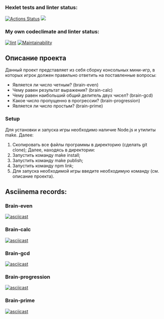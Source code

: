 ### Hexlet tests and linter status:
[![Actions Status](https://github.com/JohnZoidy/frontend-project-lvl1/workflows/hexlet-check/badge.svg)](https://github.com/JohnZoidy/frontend-project-lvl1/actions)
<a href="https://codeclimate.com/github/codeclimate/codeclimate/maintainability"><img src="https://api.codeclimate.com/v1/badges/a99a88d28ad37a79dbf6/maintainability" /></a>


### My own codeclimate and linter status:
[![lint](https://github.com/JohnZoidy/frontend-project-lvl1/actions/workflows/lint.yml/badge.svg)](https://github.com/JohnZoidy/frontend-project-lvl1/actions/workflows/lint.yml)
[![Maintainability](https://api.codeclimate.com/v1/badges/d97c41625d9d09a0e096/maintainability)](https://codeclimate.com/github/JohnZoidy/frontend-project-lvl1/maintainability)

## Описание проекта


Данный проект представляет из себя сборку консольных мини-игр, в которых игрок должен правильно ответить на поставленные вопросы:
- Является ли число четным? (brain-even)
- Чему равен результат выражения? (brain-calc)
- Чему равен наибольший общий делитель двух чисел? (brain-gcd)
- Какое число пропущенно в прогрессии? (brain-progression)
- Является ли число простым? (brain-prime)


### Setup


Для установки и запуска игры необходимо наличие Node.js и утилиты make. Далее:
1. Скопировать все файлы программы в директорию (сделать git clone); Далее, находясь в директории:
2. Запустить команду make install;
2. Запустить команду make publish;
3. Запустить команду npm link;
4. Для запуска необходимой игры введите необходимую команду (см. описание проекта).


## Asciinema records:


### Brain-even
[![asciicast](https://asciinema.org/a/iL0DgIr151DVLdMsyynfgsBU4.svg)](https://asciinema.org/a/iL0DgIr151DVLdMsyynfgsBU4)
### Brain-calc
[![asciicast](https://asciinema.org/a/iXB0lTpbuJwaAc8BRsylvBxa7.svg)](https://asciinema.org/a/iXB0lTpbuJwaAc8BRsylvBxa7)
### Brain-gcd
[![asciicast](https://asciinema.org/a/anrQSUVZtTkC40qHb9uwtTd0l.svg)](https://asciinema.org/a/anrQSUVZtTkC40qHb9uwtTd0l)
### Brain-progression
[![asciicast](https://asciinema.org/a/iDHERf13SNCW1dYKrtOlxkapj.svg)](https://asciinema.org/a/iDHERf13SNCW1dYKrtOlxkapj)
### Brain-prime
[![asciicast](https://asciinema.org/a/DUAkdpftmr500EanoPOQ8gDVl.svg)](https://asciinema.org/a/DUAkdpftmr500EanoPOQ8gDVl)

